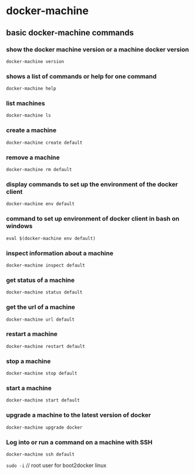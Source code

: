 # docker-machine

## basic docker-machine commands

### show the docker machine version or a machine docker version

`docker-machine version`

### shows a list of commands or help for one command

`docker-machine help`

### list machines

`docker-machine ls`

### create a machine

`docker-machine create default`

### remove a machine

`docker-machine rm default`

### display commands to set up the environment of the docker client

`docker-machine env default`

### command to set up environment of docker client in bash on windows

`eval $(docker-machine env default)`

### inspect information about a machine

`docker-machine inspect default`

### get status of a machine

`docker-machine status default`

### get the url of a machine

`docker-machine url default`

### restart a machine

`docker-machine restart default`

### stop a machine

`docker-machine stop default`

### start a machine

`docker-machine start default`

### upgrade a machine to the latest version of docker

`docker-machine upgrade docker`

### Log into or run a command on a machine with SSH

`docker-machine ssh default`

`sudo -i` // root user for boot2docker linux 
